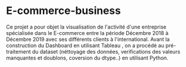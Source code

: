 # E-commerce-business
Ce projet a pour objet la visualisation de l'activité d'une entreprise spécialisée dans le E-commerce entre la période Décembre 2018 à Décembre 2019 avec ses différents clients à l'international.
Avant la construction du Dashboard en utilisant Tableau , on a procédé au pré-traitement du dataset  (néttoyage des données, verifications des valeurs manquantes et doublons, coversion du dtype..) en utilisant Python.
